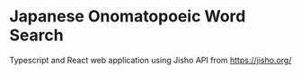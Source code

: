 # Japanese Onomatopoeic Word Search

Typescript and React web application using Jisho API from https://jisho.org/


